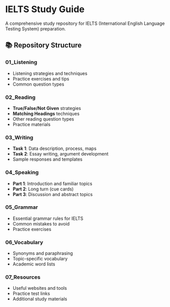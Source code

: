 # IELTS Study Guide

A comprehensive study repository for IELTS (International English Language Testing System) preparation.

## 📚 Repository Structure

### 01_Listening
- Listening strategies and techniques
- Practice exercises and tips
- Common question types

### 02_Reading
- **True/False/Not Given** strategies
- **Matching Headings** techniques
- Other reading question types
- Practice materials

### 03_Writing
- **Task 1**: Data description, process, maps
- **Task 2**: Essay writing, argument development
- Sample responses and templates

### 04_Speaking
- **Part 1**: Introduction and familiar topics
- **Part 2**: Long turn (cue cards)
- **Part 3**: Discussion and abstract topics

### 05_Grammar
- Essential grammar rules for IELTS
- Common mistakes to avoid
- Practice exercises

### 06_Vocabulary
- Synonyms and paraphrasing
- Topic-specific vocabulary
- Academic word lists

### 07_Resources
- Useful websites and tools
- Practice test links
- Additional study materials

